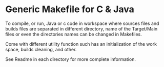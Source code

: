 # Generic Makefile for C & Java

To compile, or run, Java or c code in workspace where sources files and builds files are separated in different directory, name of the Target/Main files or even the directories names can be changed in Makefiles.

Come with different utility function such has an initialization of the work space, builds cleaning, and other.

See Readme in each directory for more complete information.
